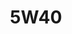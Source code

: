 ---
title: 5W40
layout: product
name: Petrovöll STÄRK FULLY SYNTHETIC GASOLINE ENGINE OIL
image: assets/img/5w40.jpg
image2: ../../assets/img/5w40.jpg
grade: 5W40
sizes: 4L, 1L
base_api: SN/CF
description: Petrovöll STÄRK Fully Synthetic is a high-performance motor oil with optimised temperature-viscosity characteristics. Developed especially for modern petrol-driven and/or diesel car engines, it provides optimum protection for engines requiring multi-grade oil and is manufactured on the basis of fully synthetic PAO’s (poly-alpha olefins) with an optimized viscosity range. The optimum balance of its base oils and additives, developed specifically for this application, result in the outstanding performance level of this motor oil.
performance: API SN/CF, ACEA A3/B4, MB 229.51, MB 229.3, Porsche C20, VW 502.00, VW 505.00, BMW Long Life Oil-04
benefits: 
    - Provides exceptional detergency and anti-wear properties for extended maintenance intervals
    - Delivers the highest level of oxidation stability and lowered HTHS viscosity for maximum fuel savings
    - Provides reliable protection against corrosion, black sludge and piston deposits
    - Ensures optimal performance due to the lubricant’s synthetic basis added to high performance additives
    - Extends drain capability and ensures the best possible cold-start properties and rapid lubrication of the engine
---